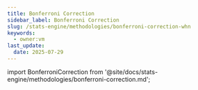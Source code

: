 ```yaml
---
title: Bonferroni Correction
sidebar_label: Bonferroni Correction
slug: /stats-engine/methodologies/bonferroni-correction-whn
keywords:
  - owner:vm
last_update:
  date: 2025-07-29
---
```


import BonferroniCorrection from '@site/docs/stats-engine/methodologies/bonferroni-correction.md';

<BonferroniCorrection />